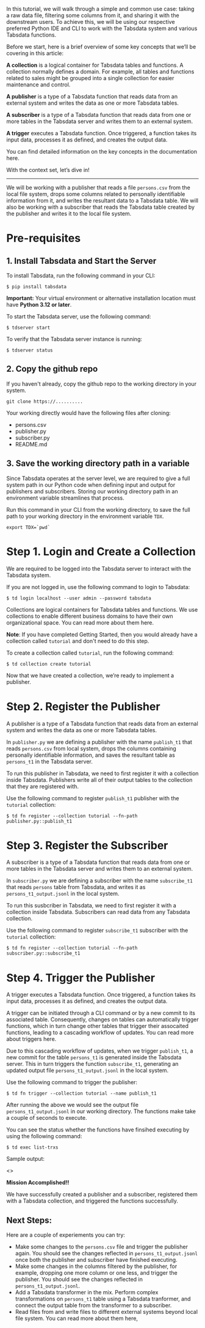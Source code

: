 In this tutorial, we will walk through a simple and common use case: taking a raw data file, filtering some columns from it, and sharing it with the downstream users. To achieve this, we will be using our respective preferred Python IDE and CLI to work with the Tabsdata system and various Tabsdata functions.

Before we start, here is a brief overview of some key concepts that we’ll be covering in this article:

**A collection** is a logical container for Tabsdata tables and functions. A collection normally defines a domain. For example, all tables and functions related to sales might be grouped into a single collection for easier maintenance and control.

**A publisher** is a type of a Tabsdata function that reads data from an external system and writes the data as one or more Tabsdata tables.

**A subscriber** is a type of a Tabsdata function that reads data from one or more tables in the Tabsdata server and writes them to an external system.

**A trigger** executes a Tabsdata function. Once triggered, a function takes its input data, processes it as defined, and creates the output data.

You can find detailed information on the key concepts in the documentation here. <add hyperlink>

With the context set, let’s dive in!

----

We will be working with a publisher that reads a file ``persons.csv`` from the local file system, drops some columns related to personally identifiable information from it, and writes the resultant data to a Tabsdata table. We will also be working with a subscriber that reads the Tabsdata table created by the publisher and writes it to the local file system.

# Pre-requisites

## 1. Install Tabsdata and Start the Server

To install Tabsdata, run the following command in your CLI:

```
$ pip install tabsdata
```

**Important:** Your virtual environment or alternative installation location must have **Python 3.12 or later**.


To start the Tabsdata server, use the following command:

```
$ tdserver start
```


To verify that the Tabsdata server instance is running:

```
$ tdserver status
```


## 2. Copy the github repo

If you haven't already, copy the github repo to the working directory in your system.

```
git clone https://..........
```

Your working directly would have the following files after cloning:

* persons.csv
* publisher.py
* subscriber.py
* README.md



## 3. Save the working directory path in a variable

Since Tabsdata operates at the server level, we are required to give a full system path in our Python code when defining input and output for publishers and subscribers. Storing our working directory path in an environment variable streamlines that process.

Run this command in your CLI from the working directory, to save the full path to your working directory in the environment variable ``TDX``.

```
export TDX=`pwd`
```

# Step 1. Login and Create a Collection

We are required to be logged into the Tabsdata server to interact with the Tabsdata system.

If you are not logged in, use the following command to login to Tabsdata:

```
$ td login localhost --user admin --password tabsdata
```

Collections are logical containers for Tabsdata tables and functions. We use collections to enable different business domains to have their own organizational space. You can read more about them here. <add hyperlink>

**Note**: If you have completed Getting Started<add hyperlink>, then you would already have a collection called ``tutorial`` and don't need to do this step.

To create a collection called ``tutorial``, run the following command:

```
$ td collection create tutorial
```

Now that we have created a collection, we’re ready to implement a publisher.


# Step 2. Register the Publisher

A publisher is a type of a Tabsdata function that reads data from an external system and writes the data as one or more Tabsdata tables.

In ``publisher.py`` we are defining a publisher with the name ``publish_t1`` that reads ``persons.csv`` from local system, drops the columns containing personally identifiable information, and saves the resultant table as ``persons_t1`` in the Tabsdata server.

To run this publisher in Tabsdata, we need to first register it with a collection inside Tabsdata. Publishers write all of their output tables to the collection that they are registered with.

Use the following command to register ``publish_t1`` publisher with the ``tutorial`` collection:

```
$ td fn register --collection tutorial --fn-path publisher.py::publish_t1
```


# Step 3. Register the Subscriber

A subscriber is a type of a Tabsdata function that reads data from one or more tables in the Tabsdata server and writes them to an external system.

In ``subscriber.py`` we are defining a subscriber with the name ``subscribe_t1`` that reads ``persons`` table from Tabsdata, and writes it as ``persons_t1_output.jsonl`` in the local system.

To run this susbcriber in Tabsdata, we need to first register it with a collection inside Tabsdata. Subscribers can read data from any Tabsdata collection.

Use the following command to register ``subscribe_t1`` subscriber with the ``tutorial`` collection:

```
$ td fn register --collection tutorial --fn-path subscriber.py::subscribe_t1
```



# Step 4. Trigger the Publisher


A trigger executes a Tabsdata function. Once triggered, a function takes its input data, processes it as defined, and creates the output data.

A trigger can be initiated through a CLI command or by a new commit <add hyperlink> to its associated table. Consequently, changes on tables can automatically trigger functions, which in turn change other tables that trigger their assocaited functions, leading to a cascading workflow of updates. You can read more about triggers here. <add hyperlink>

Due to this cascading workflow of updates, when we trigger ``publish_t1``, a new commit for the table ``persons_t1`` is generated inside the Tabsdata server. This in turn triggers the function ``subscribe_t1``, generating an updated output file ``persons_t1_output.jsonl`` in the local system.

Use the following command to trigger the publisher:

```
$ td fn trigger --collection tutorial --name publish_t1
```

After running the above we would see the output file ``persons_t1_output.jsonl`` in our working directory. The functions make take a couple of seconds to execute. 

You can see the status whether the functions have finsihed executing by using the following command:

```
$ td exec list-trxs
```

Sample output:

<<add image>>

**Mission Accomplished!!**

We have successfully created a publisher and a subscriber, registered them with a Tabsdata collection, and triggered the functions successfully.


## Next Steps:

Here are a couple of experiements you can try:

* Make some changes to the ``persons.csv`` file and trigger the publisher again. You should see the changes reflected in ``persons_t1_output.jsonl`` once both the publisher and subscriber have finished executing. 
* Make some changes in the columns filtered by the publisher, for example, dropping one more column or one less, and trigger the publisher. You should see the changes reflected in ``persons_t1_output.jsonl``. 
* Add a Tabsdata transformer <add hyperlink> in the mix. Perform complex transformations on ``persons_t1`` table using a Tabsdata tranformer, and connect the output table from the transformer to a subscriber.
* Read files from and write files to different external systems beyond local file system. You can read more about them here, <add hyperlink>
